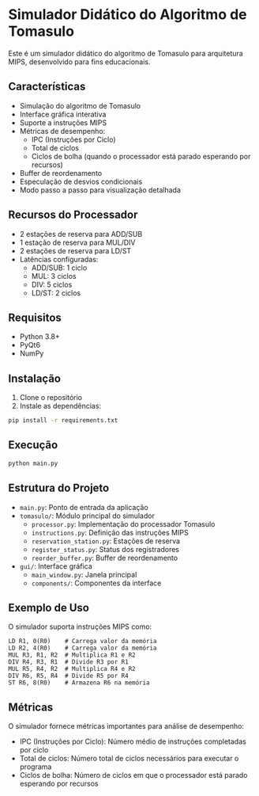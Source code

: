 # Simulador Didático do Algoritmo de Tomasulo

Este é um simulador didático do algoritmo de Tomasulo para arquitetura MIPS, desenvolvido para fins educacionais.

## Características

- Simulação do algoritmo de Tomasulo
- Interface gráfica interativa
- Suporte a instruções MIPS
- Métricas de desempenho:
  - IPC (Instruções por Ciclo)
  - Total de ciclos
  - Ciclos de bolha (quando o processador está parado esperando por recursos)
- Buffer de reordenamento
- Especulação de desvios condicionais
- Modo passo a passo para visualização detalhada

## Recursos do Processador

- 2 estações de reserva para ADD/SUB
- 1 estação de reserva para MUL/DIV
- 2 estações de reserva para LD/ST
- Latências configuradas:
  - ADD/SUB: 1 ciclo
  - MUL: 3 ciclos
  - DIV: 5 ciclos
  - LD/ST: 2 ciclos

## Requisitos

- Python 3.8+
- PyQt6
- NumPy

## Instalação

1. Clone o repositório
2. Instale as dependências:
```bash
pip install -r requirements.txt
```

## Execução

```bash
python main.py
```

## Estrutura do Projeto

- `main.py`: Ponto de entrada da aplicação
- `tomasulo/`: Módulo principal do simulador
  - `processor.py`: Implementação do processador Tomasulo
  - `instructions.py`: Definição das instruções MIPS
  - `reservation_station.py`: Estações de reserva
  - `register_status.py`: Status dos registradores
  - `reorder_buffer.py`: Buffer de reordenamento
- `gui/`: Interface gráfica
  - `main_window.py`: Janela principal
  - `components/`: Componentes da interface

## Exemplo de Uso

O simulador suporta instruções MIPS como:
```
LD R1, 0(R0)    # Carrega valor da memória
LD R2, 4(R0)    # Carrega valor da memória
MUL R3, R1, R2  # Multiplica R1 e R2
DIV R4, R3, R1  # Divide R3 por R1
MUL R5, R4, R2  # Multiplica R4 e R2
DIV R6, R5, R4  # Divide R5 por R4
ST R6, 8(R0)    # Armazena R6 na memória
```

## Métricas

O simulador fornece métricas importantes para análise de desempenho:
- IPC (Instruções por Ciclo): Número médio de instruções completadas por ciclo
- Total de ciclos: Número total de ciclos necessários para executar o programa
- Ciclos de bolha: Número de ciclos em que o processador está parado esperando por recursos 